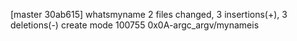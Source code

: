 [master 30ab615] whatsmyname
 2 files changed, 3 insertions(+), 3 deletions(-)
 create mode 100755 0x0A-argc_argv/mynameis

